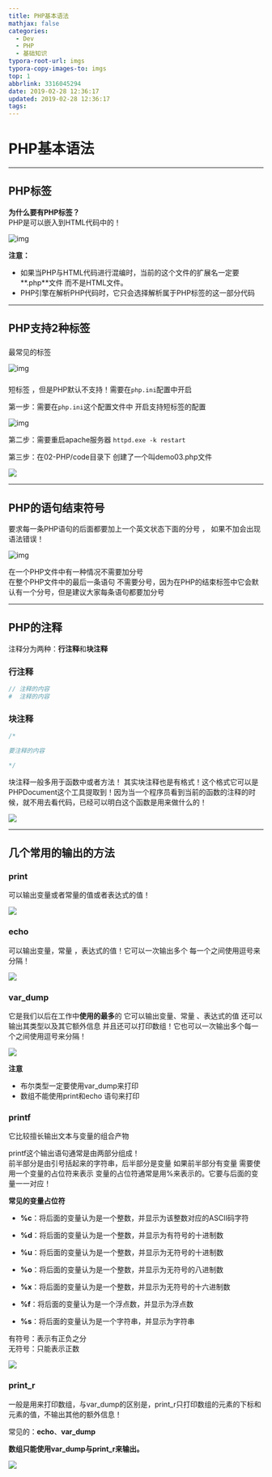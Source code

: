 ```yaml
---
title: PHP基本语法
mathjax: false
categories:
  - Dev
  - PHP
  - 基础知识
typora-root-url: imgs
typora-copy-images-to: imgs
top: 1
abbrlink: 3316045294
date: 2019-02-28 12:36:17
updated: 2019-02-28 12:36:17
tags:
---
```



# PHP基本语法

----



## PHP标签

**为什么要有PHP标签？**   
PHP是可以嵌入到HTML代码中的！ 

![img](php_basic_syntax_01.png)

**注意：**  
* 如果当PHP与HTML代码进行混编时，当前的这个文件的扩展名一定要**.php**文件 而不是HTML文件。
* PHP引擎在解析PHP代码时，它只会选择解析属于PHP标签的这一部分代码

----



## PHP支持2种标签

### <?php   ?> 

最常见的标签 

![img](php_basic_syntax_02.png)



### <?   ?>

短标签 ，但是PHP默认不支持！需要在``php.ini``配置中开启   

第一步：需要在``php.ini``这个配置文件中 开启支持短标签的配置  

![img](php_basic_syntax_03.png)

第二步：需要重启apache服务器  `` httpd.exe -k restart ``  


第三步：在02-PHP/code目录下 创建了一个叫demo03.php文件

![](php_basic_syntax_04.png)

----



## PHP的语句结束符号

要求每一条PHP语句的后面都要加上一个英文状态下面的分号 ， 如果不加会出现语法错误！

![img](php_basic_syntax_05.png)

 

在一个PHP文件中有一种情况不需要加分号   
在整个PHP文件中的最后一条语句 不需要分号，因为在PHP的结束标签中它会默认有一个分号，但是建议大家每条语句都要加分号

----



## PHP的注释

注释分为两种：**行注释**和**块注释**

### 行注释

```php
// 注释的内容 
#  注释的内容 
```



### 块注释

```php
/*

要注释的内容

*/
```

 

块注释一般多用于函数中或者方法！  其实块注释也是有格式！这个格式它可以是PHPDocument这个工具提取到！因为当一个程序员看到当前的函数的注释的时候，就不用去看代码，已经可以明白这个函数是用来做什么的！

![](php_basic_syntax_06.png)

----



## 几个常用的输出的方法

### print

可以输出变量或者常量的值或者表达式的值！

![](php_basic_syntax_07.png) 



### echo

可以输出变量，常量 ，表达式的值！它可以一次输出多个 每一个之间使用逗号来分隔！

![](php_basic_syntax_08.png) 



### var_dump

它是我们以后在工作中**使用的最多**的 它可以输出变量、常量 、表达式的值 还可以输出其类型以及其它额外信息  并且还可以打印数组！它也可以一次输出多个每一个之间使用逗号来分隔！

![](php_basic_syntax_09.png) 



**注意**   
* 布尔类型一定要使用var_dump来打印 
* 数组不能使用print和echo 语句来打印 



### printf

它比较擅长输出文本与变量的组合产物    


printf这个输出语句通常是由两部分组成！    
前半部分是由引号括起来的字符串，后半部分是变量  如果前半部分有变量 需要使用一个变量的占位符来表示  变量的占位符通常是用%来表示的。它要与后面的变量一一对应！    

 

**常见的变量占位符**      

* **%c**：将后面的变量认为是一个整数，并显示为该整数对应的ASCII码字符    

* **%d**：将后面的变量认为是一个整数，并显示为有符号的十进制数
* **%u**：将后面的变量认为是一个整数，并显示为无符号的十进制数
* **%o**：将后面的变量认为是一个整数，并显示为无符号的八进制数
* **%x**：将后面的变量认为是一个整数，并显示为无符号的十六进制数
* **%f**：将后面的变量认为是一个浮点数，并显示为浮点数
* **%s**：将后面的变量认为是一个字符串，并显示为字符串

 

有符号：表示有正负之分      
无符号：只能表示正数       

![](php_basic_syntax_10.png) 

 

### print_r

一般是用来打印数组，与var_dump的区别是，print_r只打印数组的元素的下标和元素的值，不输出其他的额外信息！  

常见的：**echo**、**var_dump**   


**数组只能使用var_dump与print_r来输出。**


![](php_basic_syntax_11.png) 



